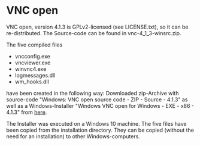 # VNC open

VNC open, version 4.1.3 is GPLv2-licensed (see LICENSE.txt), so it can be re-distributed.
The Source-code can be found in vnc-4_1_3-winsrc.zip. 

The five compiled files

- vncconfig.exe
- vncviewer.exe
- winvnc4.exe
- logmessages.dll
- wm_hooks.dll

have been created in the following way: Downloaded zip-Archive with source-code 
"Windows: VNC open source code - ZIP - Source - 4.1.3" as well
as a Windows-Installer "Windows VNC open for Windows - EXE - x86 - 4.1.3"
from [here](https://archive.realvnc.com/download/open/windows/).

The Installer was executed on a Windows 10 machine. The five files have been
copied from the installation directory. They can be copied (without the need
for an installation) to other Windows-computers.